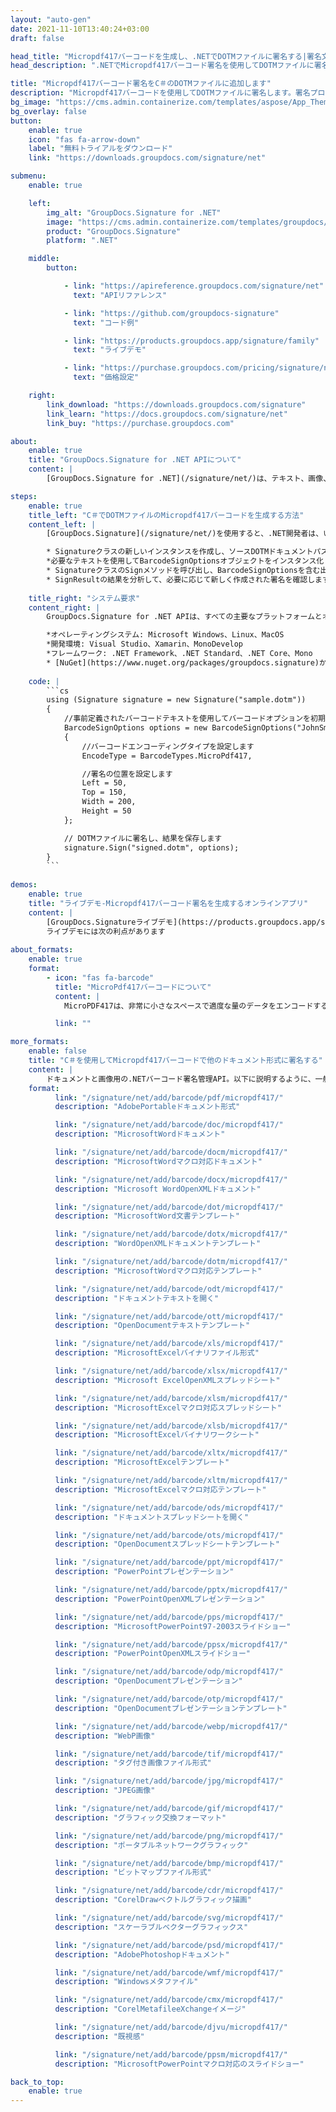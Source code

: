 ```yaml
---
layout: "auto-gen"
date: 2021-11-10T13:40:24+03:00
draft: false

head_title: "Micropdf417バーコードを生成し、.NETでDOTMファイルに署名する|署名文書"
head_description: ".NETでMicropdf417バーコード署名を使用してDOTMファイルに署名する-人気のあるビジネスドキュメントや画像ファイル形式にバーコードを追加します."

title: "Micropdf417バーコード署名をC＃のDOTMファイルに追加します"
description: "Micropdf417バーコードを使用してDOTMファイルに署名します。署名プロパティを操作し、ニーズに合ったドキュメント内で高度な署名オプションを設定します."
bg_image: "https://cms.admin.containerize.com/templates/aspose/App_Themes/V3/images/bg/header1.png"
bg_overlay: false
button:
    enable: true
    icon: "fas fa-arrow-down"
    label: "無料トライアルをダウンロード"
    link: "https://downloads.groupdocs.com/signature/net"

submenu:
    enable: true

    left:
        img_alt: "GroupDocs.Signature for .NET"
        image: "https://cms.admin.containerize.com/templates/groupdocs/images/product-logos/90x90-noborder/groupdocs-signature-net.png"
        product: "GroupDocs.Signature"
        platform: ".NET"

    middle:
        button:

            - link: "https://apireference.groupdocs.com/signature/net"
              text: "APIリファレンス"

            - link: "https://github.com/groupdocs-signature"
              text: "コード例"

            - link: "https://products.groupdocs.app/signature/family"
              text: "ライブデモ"

            - link: "https://purchase.groupdocs.com/pricing/signature/net"
              text: "価格設定"

    right:
        link_download: "https://downloads.groupdocs.com/signature"
        link_learn: "https://docs.groupdocs.com/signature/net"
        link_buy: "https://purchase.groupdocs.com"

about:
    enable: true
    title: "GroupDocs.Signature for .NET APIについて"
    content: |
        [GroupDocs.Signature for .NET](/signature/net/)は、テキスト、画像、バーコード、スタンプ、フォームフィールド、QRコード、メタデータなどのさまざまな署名タイプを使用してデジタルドキュメントに電子署名するネイティブ.NETAPIです。ユーザーは、PDF、Microsoft Word、Excelワークシート、PowerPointプレゼンテーション、Adobe Photoshop、メタファイル、および画像ファイル形式内のデジタル署名を追加、編集、検証、削除、および検索でき、必要に応じて署名プロパティをカスタマイズするための追加サポートがあります。

steps:
    enable: true
    title_left: "C＃でDOTMファイルのMicropdf417バーコードを生成する方法"
    content_left: |
        [GroupDocs.Signature](/signature/net/)を使用すると、.NET開発者は、いくつかの簡単な手順を実行することで、アプリケーション内のDOTMファイルにMicropdf417バーコードを簡単に追加できます。

        * Signatureクラスの新しいインスタンスを作成し、ソースDOTMドキュメントパスをコンストラクターパラメーターとして渡します。
        *必要なテキストを使用してBarcodeSignOptionsオブジェクトをインスタンス化し、EncodeTypeプロパティをMicroPdf417に設定します。
        * SignatureクラスのSignメソッドを呼び出し、BarcodeSignOptionsを含む出力DOTMファイル名を渡します。
        * SignResultの結果を分析して、必要に応じて新しく作成された署名を確認します。
        
    title_right: "システム要求"
    content_right: |
        GroupDocs.Signature for .NET APIは、すべての主要なプラットフォームとオペレーティングシステムでサポートされています。以下のコードを実行する前に、システムに次の前提条件がインストールされていることを確認してください。

        *オペレーティングシステム: Microsoft Windows、Linux、MacOS
        *開発環境: Visual Studio、Xamarin、MonoDevelop
        *フレームワーク: .NET Framework、.NET Standard、.NET Core、Mono
        * [NuGet](https://www.nuget.org/packages/groupdocs.signature)からGroupDocs.Signaturefor.NETの最新バージョンをダウンロードします
        
    code: |
        ```cs
        using (Signature signature = new Signature("sample.dotm"))
        {
            //事前定義されたバーコードテキストを使用してバーコードオプションを初期化します
            BarcodeSignOptions options = new BarcodeSignOptions("JohnSmith")
            {
                //バーコードエンコーディングタイプを設定します
                EncodeType = BarcodeTypes.MicroPdf417,

                //署名の位置を設定します
                Left = 50,
                Top = 150,
                Width = 200,
                Height = 50
            };

            // DOTMファイルに署名し、結果を保存します 
            signature.Sign("signed.dotm", options);
        }
        ```
        
demos:
    enable: true
    title: "ライブデモ-Micropdf417バーコード署名を生成するオンラインアプリ"
    content: |
        [GroupDocs.Signatureライブデモ](https://products.groupdocs.app/signature/family)サイトにアクセスして、Micropdf417バーコードをDOTMファイルに今すぐ追加してください。  
        ライブデモには次の利点があります
        
about_formats:
    enable: true
    format:
        - icon: "fas fa-barcode"
          title: "MicroPdf417バーコードについて"
          content: |
            MicroPDF417は、非常に小さなスペースで適度な量のデータをエンコードするように設計された、2次元の可変長スタックシンボルです。 PDF417に基づいており、その機能のいくつかを共有しています。

          link: ""

more_formats:
    enable: false
    title: "C＃を使用してMicropdf417バーコードで他のドキュメント形式に署名する"
    content: |
        ドキュメントと画像用の.NETバーコード署名管理API。以下に説明するように、一般的なファイル形式のいくつかにバーコード署名を追加します。
    format: 
          link: "/signature/net/add/barcode/pdf/micropdf417/"
          description: "AdobePortableドキュメント形式"

          link: "/signature/net/add/barcode/doc/micropdf417/"
          description: "MicrosoftWordドキュメント"

          link: "/signature/net/add/barcode/docm/micropdf417/"
          description: "MicrosoftWordマクロ対応ドキュメント"

          link: "/signature/net/add/barcode/docx/micropdf417/"
          description: "Microsoft WordOpenXMLドキュメント"

          link: "/signature/net/add/barcode/dot/micropdf417/"
          description: "MicrosoftWord文書テンプレート"

          link: "/signature/net/add/barcode/dotx/micropdf417/"
          description: "WordOpenXMLドキュメントテンプレート"

          link: "/signature/net/add/barcode/dotm/micropdf417/"
          description: "MicrosoftWordマクロ対応テンプレート"       

          link: "/signature/net/add/barcode/odt/micropdf417/"
          description: "ドキュメントテキストを開く"

          link: "/signature/net/add/barcode/ott/micropdf417/"
          description: "OpenDocumentテキストテンプレート"

          link: "/signature/net/add/barcode/xls/micropdf417/"
          description: "MicrosoftExcelバイナリファイル形式"

          link: "/signature/net/add/barcode/xlsx/micropdf417/"
          description: "Microsoft ExcelOpenXMLスプレッドシート"

          link: "/signature/net/add/barcode/xlsm/micropdf417/"
          description: "MicrosoftExcelマクロ対応スプレッドシート"

          link: "/signature/net/add/barcode/xlsb/micropdf417/"
          description: "MicrosoftExcelバイナリワークシート"

          link: "/signature/net/add/barcode/xltx/micropdf417/"
          description: "MicrosoftExcelテンプレート"

          link: "/signature/net/add/barcode/xltm/micropdf417/"
          description: "MicrosoftExcelマクロ対応テンプレート"

          link: "/signature/net/add/barcode/ods/micropdf417/"
          description: "ドキュメントスプレッドシートを開く"

          link: "/signature/net/add/barcode/ots/micropdf417/"
          description: "OpenDocumentスプレッドシートテンプレート"

          link: "/signature/net/add/barcode/ppt/micropdf417/"
          description: "PowerPointプレゼンテーション"

          link: "/signature/net/add/barcode/pptx/micropdf417/"
          description: "PowerPointOpenXMLプレゼンテーション"

          link: "/signature/net/add/barcode/pps/micropdf417/"
          description: "MicrosoftPowerPoint97-2003スライドショー"

          link: "/signature/net/add/barcode/ppsx/micropdf417/"
          description: "PowerPointOpenXMLスライドショー"                              

          link: "/signature/net/add/barcode/odp/micropdf417/"
          description: "OpenDocumentプレゼンテーション"

          link: "/signature/net/add/barcode/otp/micropdf417/"
          description: "OpenDocumentプレゼンテーションテンプレート"

          link: "/signature/net/add/barcode/webp/micropdf417/"
          description: "WebP画像"

          link: "/signature/net/add/barcode/tif/micropdf417/"
          description: "タグ付き画像ファイル形式"

          link: "/signature/net/add/barcode/jpg/micropdf417/"
          description: "JPEG画像"

          link: "/signature/net/add/barcode/gif/micropdf417/"
          description: "グラフィック交換フォーマット"

          link: "/signature/net/add/barcode/png/micropdf417/"
          description: "ポータブルネットワークグラフィック"

          link: "/signature/net/add/barcode/bmp/micropdf417/"
          description: "ビットマップファイル形式"

          link: "/signature/net/add/barcode/cdr/micropdf417/"
          description: "CorelDrawベクトルグラフィック描画"

          link: "/signature/net/add/barcode/svg/micropdf417/"
          description: "スケーラブルベクターグラフィックス"

          link: "/signature/net/add/barcode/psd/micropdf417/"
          description: "AdobePhotoshopドキュメント"

          link: "/signature/net/add/barcode/wmf/micropdf417/"
          description: "Windowsメタファイル"        

          link: "/signature/net/add/barcode/cmx/micropdf417/"
          description: "CorelMetafileeXchangeイメージ"

          link: "/signature/net/add/barcode/djvu/micropdf417/"
          description: "既視感"

          link: "/signature/net/add/barcode/ppsm/micropdf417/"
          description: "MicrosoftPowerPointマクロ対応のスライドショー"

back_to_top:
    enable: true
---
```

